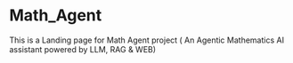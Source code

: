 # Math_Agent
This is a Landing page for Math Agent project ( An Agentic Mathematics AI assistant powered by LLM, RAG &amp; WEB)
